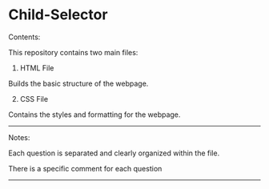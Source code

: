 # Child-Selector

Contents:

This repository contains two main files:

1. HTML File

Builds the basic structure of the webpage.



2. CSS File

Contains the styles and formatting for the webpage.





---

Notes:

Each question is separated and clearly organized within the file.

There is a specific comment for each question 



---
